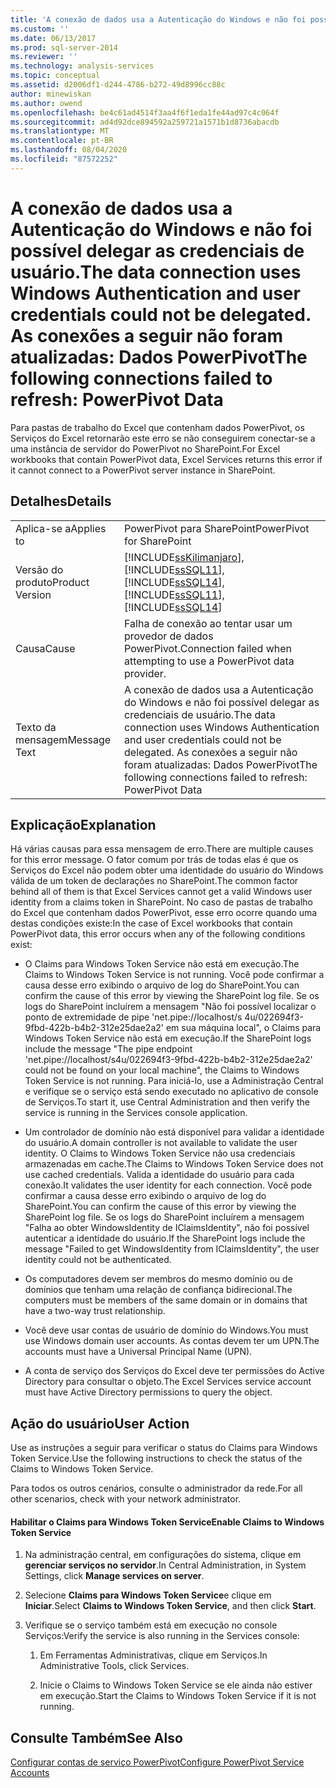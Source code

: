 ```yaml
---
title: 'A conexão de dados usa a Autenticação do Windows e não foi possível delegar as credenciais de usuário. As seguintes conexões não foram atualizadas: dados PowerPivot | Microsoft Docs'
ms.custom: ''
ms.date: 06/13/2017
ms.prod: sql-server-2014
ms.reviewer: ''
ms.technology: analysis-services
ms.topic: conceptual
ms.assetid: d2006df1-d244-4786-b272-49d8996cc88c
author: minewiskan
ms.author: owend
ms.openlocfilehash: be4c61ad4514f3aa4f6f1eda1fe44ad97c4c064f
ms.sourcegitcommit: ad4d92dce894592a259721a1571b1d8736abacdb
ms.translationtype: MT
ms.contentlocale: pt-BR
ms.lasthandoff: 08/04/2020
ms.locfileid: "87572252"
---
```

# <a name="the-data-connection-uses-windows-authentication-and-user-credentials-could-not-be-delegated-the-following-connections-failed-to-refresh-powerpivot-data"></a><span data-ttu-id="fdfc7-103">A conexão de dados usa a Autenticação do Windows e não foi possível delegar as credenciais de usuário.</span><span class="sxs-lookup"><span data-stu-id="fdfc7-103">The data connection uses Windows Authentication and user credentials could not be delegated.</span></span> <span data-ttu-id="fdfc7-104">As conexões a seguir não foram atualizadas: Dados PowerPivot</span><span class="sxs-lookup"><span data-stu-id="fdfc7-104">The following connections failed to refresh: PowerPivot Data</span></span>
  <span data-ttu-id="fdfc7-105">Para pastas de trabalho do Excel que contenham dados PowerPivot, os Serviços do Excel retornarão este erro se não conseguirem conectar-se a uma instância de servidor do PowerPivot no SharePoint.</span><span class="sxs-lookup"><span data-stu-id="fdfc7-105">For Excel workbooks that contain PowerPivot data, Excel Services returns this error if it cannot connect to a PowerPivot server instance in SharePoint.</span></span>  
  
## <a name="details"></a><span data-ttu-id="fdfc7-106">Detalhes</span><span class="sxs-lookup"><span data-stu-id="fdfc7-106">Details</span></span>  
  
|||  
|-|-|  
|<span data-ttu-id="fdfc7-107">Aplica-se a</span><span class="sxs-lookup"><span data-stu-id="fdfc7-107">Applies to</span></span>|<span data-ttu-id="fdfc7-108">PowerPivot para SharePoint</span><span class="sxs-lookup"><span data-stu-id="fdfc7-108">PowerPivot for SharePoint</span></span>|  
|<span data-ttu-id="fdfc7-109">Versão do produto</span><span class="sxs-lookup"><span data-stu-id="fdfc7-109">Product Version</span></span>|[!INCLUDE[ssKilimanjaro](../../includes/sskilimanjaro-md.md)]<span data-ttu-id="fdfc7-110">, [!INCLUDE[ssSQL11](../../includes/sssql11-md.md)], [!INCLUDE[ssSQL14](../../includes/sssql14-md.md)]</span><span class="sxs-lookup"><span data-stu-id="fdfc7-110">, [!INCLUDE[ssSQL11](../../includes/sssql11-md.md)], [!INCLUDE[ssSQL14](../../includes/sssql14-md.md)]</span></span>|  
|<span data-ttu-id="fdfc7-111">Causa</span><span class="sxs-lookup"><span data-stu-id="fdfc7-111">Cause</span></span>|<span data-ttu-id="fdfc7-112">Falha de conexão ao tentar usar um provedor de dados PowerPivot.</span><span class="sxs-lookup"><span data-stu-id="fdfc7-112">Connection failed when attempting to use a PowerPivot data provider.</span></span>|  
|<span data-ttu-id="fdfc7-113">Texto da mensagem</span><span class="sxs-lookup"><span data-stu-id="fdfc7-113">Message Text</span></span>|<span data-ttu-id="fdfc7-114">A conexão de dados usa a Autenticação do Windows e não foi possível delegar as credenciais de usuário.</span><span class="sxs-lookup"><span data-stu-id="fdfc7-114">The data connection uses Windows Authentication and user credentials could not be delegated.</span></span> <span data-ttu-id="fdfc7-115">As conexões a seguir não foram atualizadas: Dados PowerPivot</span><span class="sxs-lookup"><span data-stu-id="fdfc7-115">The following connections failed to refresh: PowerPivot Data</span></span>|  
  
## <a name="explanation"></a><span data-ttu-id="fdfc7-116">Explicação</span><span class="sxs-lookup"><span data-stu-id="fdfc7-116">Explanation</span></span>  
 <span data-ttu-id="fdfc7-117">Há várias causas para essa mensagem de erro.</span><span class="sxs-lookup"><span data-stu-id="fdfc7-117">There are multiple causes for this error message.</span></span> <span data-ttu-id="fdfc7-118">O fator comum por trás de todas elas é que os Serviços do Excel não podem obter uma identidade do usuário do Windows válida de um token de declarações no SharePoint.</span><span class="sxs-lookup"><span data-stu-id="fdfc7-118">The common factor behind all of them is that Excel Services cannot get a valid Windows user identity from a claims token in SharePoint.</span></span> <span data-ttu-id="fdfc7-119">No caso de pastas de trabalho do Excel que contenham dados PowerPivot, esse erro ocorre quando uma destas condições existe:</span><span class="sxs-lookup"><span data-stu-id="fdfc7-119">In the case of Excel workbooks that contain PowerPivot data, this error occurs when any of the following conditions exist:</span></span>  
  
-   <span data-ttu-id="fdfc7-120">O Claims para Windows Token Service não está em execução.</span><span class="sxs-lookup"><span data-stu-id="fdfc7-120">The Claims to Windows Token Service is not running.</span></span> <span data-ttu-id="fdfc7-121">Você pode confirmar a causa desse erro exibindo o arquivo de log do SharePoint.</span><span class="sxs-lookup"><span data-stu-id="fdfc7-121">You can confirm the cause of this error by viewing the SharePoint log file.</span></span> <span data-ttu-id="fdfc7-122">Se os logs do SharePoint incluírem a mensagem "Não foi possível localizar o ponto de extremidade de pipe 'net.pipe://localhost/s 4u/022694f3-9fbd-422b-b4b2-312e25dae2a2' em sua máquina local", o Claims para Windows Token Service não está em execução.</span><span class="sxs-lookup"><span data-stu-id="fdfc7-122">If the SharePoint logs include the message "The pipe endpoint 'net.pipe://localhost/s4u/022694f3-9fbd-422b-b4b2-312e25dae2a2' could not be found on your local machine", the Claims to Windows Token Service is not running.</span></span> <span data-ttu-id="fdfc7-123">Para iniciá-lo, use a Administração Central e verifique se o serviço está sendo executado no aplicativo de console de Serviços.</span><span class="sxs-lookup"><span data-stu-id="fdfc7-123">To start it, use Central Administration and then verify the service is running in the Services console application.</span></span>  
  
-   <span data-ttu-id="fdfc7-124">Um controlador de domínio não está disponível para validar a identidade do usuário.</span><span class="sxs-lookup"><span data-stu-id="fdfc7-124">A domain controller is not available to validate the user identity.</span></span> <span data-ttu-id="fdfc7-125">O Claims to Windows Token Service não usa credenciais armazenadas em cache.</span><span class="sxs-lookup"><span data-stu-id="fdfc7-125">The Claims to Windows Token Service does not use cached credentials.</span></span> <span data-ttu-id="fdfc7-126">Valida a identidade do usuário para cada conexão.</span><span class="sxs-lookup"><span data-stu-id="fdfc7-126">It validates the user identity for each connection.</span></span> <span data-ttu-id="fdfc7-127">Você pode confirmar a causa desse erro exibindo o arquivo de log do SharePoint.</span><span class="sxs-lookup"><span data-stu-id="fdfc7-127">You can confirm the cause of this error by viewing the SharePoint log file.</span></span> <span data-ttu-id="fdfc7-128">Se os logs do SharePoint incluírem a mensagem "Falha ao obter WindowsIdentity de IClaimsIdentity", não foi possível autenticar a identidade do usuário.</span><span class="sxs-lookup"><span data-stu-id="fdfc7-128">If the SharePoint logs include the message "Failed to get WindowsIdentity from IClaimsIdentity", the user identity could not be authenticated.</span></span>  
  
-   <span data-ttu-id="fdfc7-129">Os computadores devem ser membros do mesmo domínio ou de domínios que tenham uma relação de confiança bidirecional.</span><span class="sxs-lookup"><span data-stu-id="fdfc7-129">The computers must be members of the same domain or in domains that have a two-way trust relationship.</span></span>  
  
-   <span data-ttu-id="fdfc7-130">Você deve usar contas de usuário de domínio do Windows.</span><span class="sxs-lookup"><span data-stu-id="fdfc7-130">You must use Windows domain user accounts.</span></span> <span data-ttu-id="fdfc7-131">As contas devem ter um UPN.</span><span class="sxs-lookup"><span data-stu-id="fdfc7-131">The accounts must have a Universal Principal Name (UPN).</span></span>  
  
-   <span data-ttu-id="fdfc7-132">A conta de serviço dos Serviços do Excel deve ter permissões do Active Directory para consultar o objeto.</span><span class="sxs-lookup"><span data-stu-id="fdfc7-132">The Excel Services service account must have Active Directory permissions to query the object.</span></span>  
  
## <a name="user-action"></a><span data-ttu-id="fdfc7-133">Ação do usuário</span><span class="sxs-lookup"><span data-stu-id="fdfc7-133">User Action</span></span>  
 <span data-ttu-id="fdfc7-134">Use as instruções a seguir para verificar o status do Claims para Windows Token Service.</span><span class="sxs-lookup"><span data-stu-id="fdfc7-134">Use the following instructions to check the status of the Claims to Windows Token Service.</span></span>  
  
 <span data-ttu-id="fdfc7-135">Para todos os outros cenários, consulte o administrador da rede.</span><span class="sxs-lookup"><span data-stu-id="fdfc7-135">For all other scenarios, check with your network administrator.</span></span>  
  
#### <a name="enable-claims-to-windows-token-service"></a><span data-ttu-id="fdfc7-136">Habilitar o Claims para Windows Token Service</span><span class="sxs-lookup"><span data-stu-id="fdfc7-136">Enable Claims to Windows Token Service</span></span>  
  
1.  <span data-ttu-id="fdfc7-137">Na administração central, em configurações do sistema, clique em **gerenciar serviços no servidor**.</span><span class="sxs-lookup"><span data-stu-id="fdfc7-137">In Central Administration, in System Settings, click **Manage services on server**.</span></span>  
  
2.  <span data-ttu-id="fdfc7-138">Selecione **Claims para Windows Token Service**e clique em **Iniciar**.</span><span class="sxs-lookup"><span data-stu-id="fdfc7-138">Select **Claims to Windows Token Service**, and then click **Start**.</span></span>  
  
3.  <span data-ttu-id="fdfc7-139">Verifique se o serviço também está em execução no console Serviços:</span><span class="sxs-lookup"><span data-stu-id="fdfc7-139">Verify the service is also running in the Services console:</span></span>  
  
    1.  <span data-ttu-id="fdfc7-140">Em Ferramentas Administrativas, clique em Serviços.</span><span class="sxs-lookup"><span data-stu-id="fdfc7-140">In Administrative Tools, click Services.</span></span>  
  
    2.  <span data-ttu-id="fdfc7-141">Inicie o Claims to Windows Token Service se ele ainda não estiver em execução.</span><span class="sxs-lookup"><span data-stu-id="fdfc7-141">Start the Claims to Windows Token Service if it is not running.</span></span>  
  
## <a name="see-also"></a><span data-ttu-id="fdfc7-142">Consulte Também</span><span class="sxs-lookup"><span data-stu-id="fdfc7-142">See Also</span></span>  
 [<span data-ttu-id="fdfc7-143">Configurar contas de serviço PowerPivot</span><span class="sxs-lookup"><span data-stu-id="fdfc7-143">Configure PowerPivot Service Accounts</span></span>](configure-power-pivot-service-accounts.md)  
  
  
